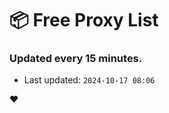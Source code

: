 # :package: Free Proxy List
### Updated every 15 minutes.

- Last updated: `2024-10-17 08:06`

:heart:
